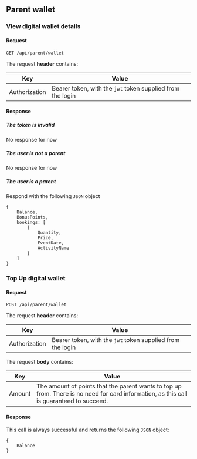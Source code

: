 ## Parent wallet

### View digital wallet details

#### Request
```
GET /api/parent/wallet
```

The request **header** contains:

| Key | Value |
| - | - |
| Authorization | Bearer token, with the `jwt` token supplied from the login |

#### Response

##### The token is invalid
No response for now

##### The user is not a parent
No response for now

##### The user is a parent
Respond with the following `JSON` object
```
{
    Balance,
    BonusPoints,
    bookings: [
        {
            Quantity,
            Price,
            EventDate,
            ActivityName
        }
    ]
}
```

### Top Up digital wallet

#### Request
```
POST /api/parent/wallet
```

The request **header** contains:

| Key | Value |
| - | - |
| Authorization | Bearer token, with the `jwt` token supplied from the login |

The request **body** contains:

| Key | Value |
| - | - |
| Amount | The amount of points that the parent wants to top up from. There is no need for card information, as this call is guaranteed to succeed. |

#### Response
This call is always successful and returns the following `JSON` object:
```
{
    Balance
}
```
